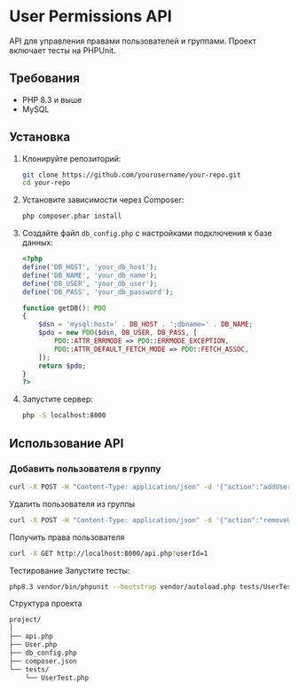 # User Permissions API

API для управления правами пользователей и группами. Проект включает тесты на PHPUnit.

## Требования

- PHP 8.3 и выше
- MySQL

## Установка

1. Клонируйте репозиторий:

    ```sh
    git clone https://github.com/yourusername/your-repo.git
    cd your-repo
    ```

2. Установите зависимости через Composer:

    ```sh
    php composer.phar install
    ```

3. Создайте файл `db_config.php` с настройками подключения к базе данных:

    ```php
    <?php
    define('DB_HOST', 'your_db_host');
    define('DB_NAME', 'your_db_name');
    define('DB_USER', 'your_db_user');
    define('DB_PASS', 'your_db_password');

    function getDB(): PDO
    {
        $dsn = 'mysql:host=' . DB_HOST . ';dbname=' . DB_NAME;
        $pdo = new PDO($dsn, DB_USER, DB_PASS, [
            PDO::ATTR_ERRMODE => PDO::ERRMODE_EXCEPTION,
            PDO::ATTR_DEFAULT_FETCH_MODE => PDO::FETCH_ASSOC,
        ]);
        return $pdo;
    }
    ?>
    ```

4. Запустите сервер:

    ```sh
    php -S localhost:8000
    ```

## Использование API

### Добавить пользователя в группу

```sh
curl -X POST -H "Content-Type: application/json" -d '{"action":"addUserToGroup", "userId":1, "groupId":1}' http://localhost:8000/api.php
```
Удалить пользователя из группы
```sh
curl -X POST -H "Content-Type: application/json" -d '{"action":"removeUserFromGroup", "userId":1, "groupId":1}' http://localhost:8000/api.php
```
Получить права пользователя
```sh
curl -X GET http://localhost:8000/api.php?userId=1
```
Тестирование
Запустите тесты:

```sh
php8.3 vendor/bin/phpunit --bootstrap vendor/autoload.php tests/UserTest.php
```
Структура проекта
```sh
project/
│
├── api.php
├── User.php
├── db_config.php
├── composer.json
└── tests/
    └── UserTest.php
```